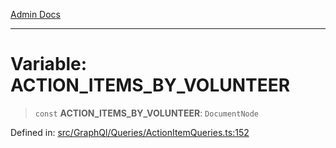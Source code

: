[Admin Docs](/)

***

# Variable: ACTION\_ITEMS\_BY\_VOLUNTEER

> `const` **ACTION\_ITEMS\_BY\_VOLUNTEER**: `DocumentNode`

Defined in: [src/GraphQl/Queries/ActionItemQueries.ts:152](https://github.com/PalisadoesFoundation/talawa-admin/blob/main/src/GraphQl/Queries/ActionItemQueries.ts#L152)
